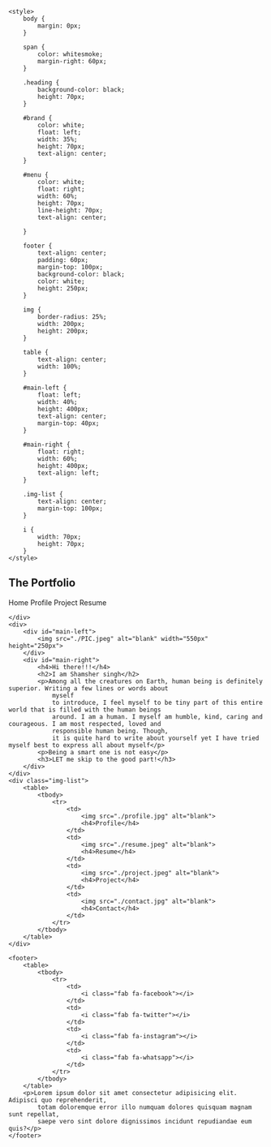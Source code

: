 <html lang="en">

<head>
    <meta charset="UTF-8">
    <meta name="viewport" content="width=device-width, initial-scale=1.0">
    <title>Document</title>
    <link rel="stylesheet" href="https://pro.fontawesome.com/releases/v5.10.0/css/all.css"
        integrity="sha384-AYmEC3Yw5cVb3ZcuHtOA93w35dYTsvhLPVnYs9eStHfGJvOvKxVfELGroGkvsg+p" crossorigin="anonymous" />

    <style>
        body {
            margin: 0px;
        }

        span {
            color: whitesmoke;
            margin-right: 60px;
        }

        .heading {
            background-color: black;
            height: 70px;
        }

        #brand {
            color: white;
            float: left;
            width: 35%;
            height: 70px;
            text-align: center;
        }

        #menu {
            color: white;
            float: right;
            width: 60%;
            height: 70px;
            line-height: 70px;
            text-align: center;

        }

        footer {
            text-align: center;
            padding: 60px;
            margin-top: 100px;
            background-color: black;
            color: white;
            height: 250px;
        }

        img {
            border-radius: 25%;
            width: 200px;
            height: 200px;
        }

        table {
            text-align: center;
            width: 100%;
        }

        #main-left {
            float: left;
            width: 40%;
            height: 400px;
            text-align: center;
            margin-top: 40px;
        }

        #main-right {
            float: right;
            width: 60%;
            height: 400px;
            text-align: left;
        }

        .img-list {
            text-align: center;
            margin-top: 100px;
        }

        i {
            width: 70px;
            height: 70px;
        }
    </style>
</head>

<body>
    <div class="heading">
        <div id="brand">
            <h2>The Portfolio</h2>
        </div>
        <div id="menu">
            <span>Home</span>
            <span>Profile</span>
            <span>Project</span>
            <span>Resume</span>
        </div>

    </div>
    <div>
        <div id="main-left">
            <img src="./PIC.jpeg" alt="blank" width="550px" height="250px">
        </div>
        <div id="main-right">
            <h4>Hi there!!!</h4>
            <h2>I am Shamsher singh</h2>
            <p>Among all the creatures on Earth, human being is definitely superior. Writing a few lines or words about
                myself
                to introduce, I feel myself to be tiny part of this entire world that is filled with the human beings
                around. I am a human. I myself am humble, kind, caring and courageous. I am most respected, loved and
                responsible human being. Though,
                it is quite hard to write about yourself yet I have tried myself best to express all about myself</p>
            <p>Being a smart one is not easy</p>
            <h3>LET me skip to the good part!</h3>
        </div>
    </div>
    <div class="img-list">
        <table>
            <tbody>
                <tr>
                    <td>
                        <img src="./profile.jpg" alt="blank">
                        <h4>Profile</h4>
                    </td>
                    <td>
                        <img src="./resume.jpeg" alt="blank">
                        <h4>Resume</h4>
                    </td>
                    <td>
                        <img src="./project.jpeg" alt="blank">
                        <h4>Project</h4>
                    </td>
                    <td>
                        <img src="./contact.jpg" alt="blank">
                        <h4>Contact</h4>
                    </td>
                </tr>
            </tbody>
        </table>
    </div>

    <footer>
        <table>
            <tbody>
                <tr>
                    <td>
                        <i class="fab fa-facebook"></i>
                    </td>
                    <td>
                        <i class="fab fa-twitter"></i>
                    </td>
                    <td>
                        <i class="fab fa-instagram"></i>
                    </td>
                    <td>
                        <i class="fab fa-whatsapp"></i>
                    </td>
                </tr>
            </tbody>
        </table>
        <p>Lorem ipsum dolor sit amet consectetur adipisicing elit. Adipisci quo reprehenderit,
            totam doloremque error illo numquam dolores quisquam magnam sunt repellat,
            saepe vero sint dolore dignissimos incidunt repudiandae eum quis?</p>
    </footer>

</body>

</html>
